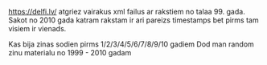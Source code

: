 https://delfi.lv/ atgriez vairakus xml failus ar rakstiem no talaa 99. gada. Sakot no 2010 gada katram rakstam ir ari pareizs timestamps bet pirms tam visiem ir vienads.

Kas bija zinas sodien pirms 1/2/3/4/5/6/7/8/9/10 gadiem
Dod man random zinu materialu no 1999 - 2010 gadam

